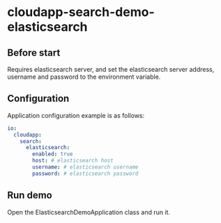 # cloudapp-search-demo-elasticsearch

## Before start

Requires elasticsearch server, and set the elasticsearch server address, username
 and password to the environment variable.

## Configuration
Application configuration example is as follows:
```yaml
io:
  cloudapp:
    search:
      elasticsearch:
        enabled: true
        host: # elasticsearch host
        username: # elasticsearch username
        password: # elasticsearch password

```

## Run demo

Open the ElasticsearchDemoApplication class and run it.